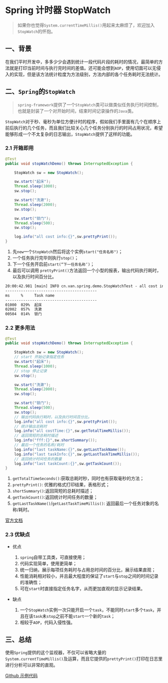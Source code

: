 # Spring 计时器 StopWatch

> 如果你也觉得`System.currentTimeMillis()`用起来太麻烦了，欢迎加入`StopWatch`的怀抱。

## 一、背景

在我们平时开发中，多多少少会遇到统计一段代码片段的耗时的情况，最简单的方法就是打印当前时间与执行完时间的差值。还可能会想到`AOP`，使用切面可以无侵入的实现，但是该方法统计粒度为方法级别，方法内部的各个任务耗时无法统计。

## 二、`Spring`的`StopWatch`

> `spring-framework`提供了一个`StopWatch`类可以做类似任务执行时间控制，也就是封装了一个对开始时间，结束时间记录操作的`Java`类。

`StopWatch`对于秒、毫秒为单位方便计时的程序，假如我们手里面有几个在顺序上前后执行的几个任务，而且我们比较关心几个任务分别执行的时间占用状况，希望能够形成一个不太复杂的日志输出，`StopWatch`提供了这样的功能。

### 2.1 开箱即用

```java
@Test
public void stopWatchDemo() throws InterruptedException {

    StopWatch sw = new StopWatch();

    sw.start("起床");
    Thread.sleep(1000);
    sw.stop();

    sw.start("洗漱");
    Thread.sleep(2000);
    sw.stop();

    sw.start("锁门");
    Thread.sleep(500);
    sw.stop();

    log.info("all cost info:{}",sw.prettyPrint());
}
```

1. 先`new`一个`StopWatch`然后将这个实例`start("任务名称")`；
2. 一个任务执行完毕则执行`stop()`；
3. 下一个任务开启前`start(“下一任务名称‘)`；
4. 最后可以调用 `prettyPrint()`方法返回一个小型的报表，输出代码执行耗时，以及执行时间百分比。


```xml
20:00:42.981 [main] INFO cn.van.spring.demo.StopWatchTest - all cost info:StopWatch '': running time (millis) = 3506
-----------------------------------------
ms     %     Task name
-----------------------------------------
01000  029%  起床
02002  057%  洗漱
00504  014%  锁门
```

### 2.2 更多用法

```java
@Test
public void stopWatchDemo() throws InterruptedException {

    StopWatch sw = new StopWatch();
    // start 开始记录指定任务
    sw.start("起床");
    Thread.sleep(1000);
    // stop 停止记录
    sw.stop();

    sw.start("洗漱");
    Thread.sleep(2000);
    sw.stop();

    sw.start("锁门");
    Thread.sleep(500);
    sw.stop();
    // 输出代码执行耗时，以及执行时间百分比。
    log.info("all cost info:{}",sw.prettyPrint());
    // 统计输出总耗时
    log.info("all costTime:{}",sw.getTotalTimeMillis());
    // 返回简短的总耗时描述
    log.info("fff:{}",sw.shortSummary());
    // 最后一个任务的名称/耗时
    log.info("last taskName:{}",sw.getLastTaskName());
    log.info("last taskInfo:{}",sw.getLastTaskTimeMillis());
    // 返回统计时间任务的数量
    log.info("last taskCount:{}",sw.getTaskCount());
}
```

1. `getTotalTimeSeconds()`:获取总耗时秒，同时也有获取毫秒的方法；
1. `prettyPrint()`: 优雅的格式打印结果，表格形式；
1. `shortSummary()`:返回简短的总耗时描述；
1. `getTaskCount()`:返回统计时间任务的数量；
1. `getLastTaskName()`/`getLastTaskTimeMillis()`: 返回最后一个任务对象的名称/耗时。

[官方文档](https://docs.spring.io/spring/docs/current/javadoc-api/org/springframework/util/StopWatch.html)

### 2.3 优缺点

- 优点

	1. `spring`自带工具类，可直接使用；
	1. 代码实现简单，使用更简单；
	1. 统一归纳，展示每项任务耗时与占用总时间的百分比，展示结果直观；
	1. 性能消耗相对较小，并且最大程度的保证了`start`与`stop`之间的时间记录的准确性；
	1. 可在`start`时直接指定任务名字，从而更加直观的显示记录结果。

- 缺点

	1. 一个`StopWatch`实例一次只能开启一个`task`，不能同时`start`多个`task`，并且在该`task`未`stop`之前不能`start`一个新的`task`；
	2. 相较于`AOP`，代码入侵性强。

## 三、总结

使用`Spring`提供的这个监视器，不仅可以省略大量的`System.currentTimeMillis()`及运算，而且它提供的`prettyPrint()`打印在日志里进行分析可以非常的直观。

[Github 示例代码](https://github.com/vanDusty/Spring-Home/blob/master/spring-case/spring-demo/src/test/java/cn/van/spring/demo/StopWatchTest.java)